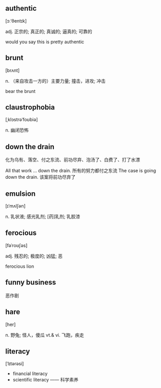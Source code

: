 
## authentic

[ɔːˈθentɪk]

adj.
正宗的; 真正的; 真诚的; 逼真的; 可靠的

would you say this is pretty authentic


## brunt

[brʌnt]

n.
（来自攻击一方的）主要力量; 撞击，进攻; 冲击

bear the brunt


## claustrophobia

[ˌklɔstrəˈfoʊbiə]

n.
幽闭恐怖


## down the drain

化为乌有、落空、付之东流、前功尽弃、泡汤了、白费了、打了水漂

All that work ... down the drain. 所有的努力都付之东流
The case is going down the drain. 该案将前功尽弃了


## emulsion

[ɪˈmʌlʃən]

n.
乳状液; 感光乳剂; [药]乳剂; 乳胶漆


## ferocious

[fəˈroʊʃəs]

adj.
残忍的; 极度的; 凶猛; 恶

ferocious lion


## funny business

恶作剧


## hare

[her]

n.
野兔; 怪人，傻瓜
vt.& vi.
飞跑，疾走


## literacy

[ˈlɪtərəsi]

* financial literacy
* scientific literacy —— 科学素养

